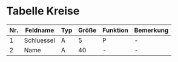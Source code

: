 # Tabelle Kreise

Nr.|Feldname|Typ|Größe|Funktion|Bemerkung
--|--|--|--|--|--
1|Schluessel|A|5|P|-
2|Name|A|40|-|-
